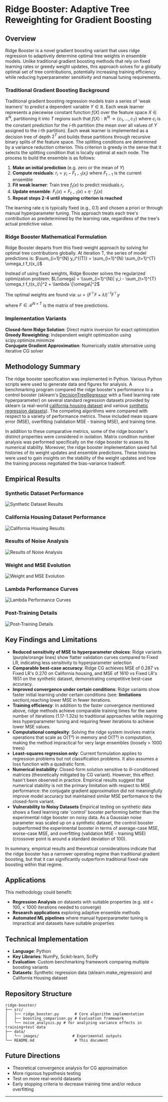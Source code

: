 # Ridge Booster: Adaptive Tree Reweighting for Gradient Boosting

## Overview

Ridge Booster is a novel gradient boosting variant that uses ridge regression to adaptively determine optimal tree weights in ensemble models. Unlike traditional gradient boosting methods that rely on fixed learning rates or greedy weight updates, this approach solves for a globally optimal set of tree contributions, potentially increasing training efficiency while reducing hyperparameter sensitivity and manual tuning requirements.

### Traditional Gradient Boosting Background

Traditional gradient boosting regression models train a series of 'weak learners' to predict a dependent variable $Y \in \mathbb{R}$. Each weak learner represents a piecewise constant function $f(X)$ over the feature space $X \in \mathbb{R}^{N}$, partitioning it into $T$ regions such that $f(X): \mathbb{R}^{N} \rightarrow \{c_1, \ldots, c_T\}$ where $c_i$ is the constant prediction for the $i$-th partition (the mean over all values of $Y$ assigned to the $i$-th partition). Each weak learner is implemented as a decision tree of depth $2^{T}$ and builds these partitions through recursive binary splits of the feature space. The splitting conditions are determined by a variance reduction criterion. This criterion is greedy in the sense that it selects the splitting condition that is locally optimal at each node. The process to build the ensemble is as follows:

1. **Make an initial prediction** (e.g. zero or the mean of $Y$)
2. **Compute residuals**: $r_i = y_i - F_{t-1}(x_i)$ where $F_{t-1}$ is the current ensemble
3. **Fit weak learner**: Train tree $f_t(x)$ to predict residuals $r_i$.
4. **Update ensemble**: $F_t(x) = F_{t-1}(x) + \eta \cdot f_t(x)$
5. **Repeat steps 2-4 until stopping criterion is reached**

The learning rate $\eta$ is typically fixed (e.g., 0.1) and chosen a priori or through manual hyperparameter tuning. This approach treats each tree's contribution as predetermined by the learning rate, regardless of the tree's actual predictive value.

### Ridge Booster Mathematical Formulation

Ridge Booster departs from this fixed-weight approach by solving for optimal tree contributions globally. At iteration T, the series of model predictions is:
$\sum_{i=1}^{N} y_i^{(T)} = \sum_{i=1}^{N} \sum_{t=1}^{T} \omega_t f_t(x_i)$

Instead of using fixed weights, Ridge Booster solves the regularized optimization problem:
$L(\omega) = \\sum_{i=1}^{N}| y_i - \sum_{t=1}^{T} \omega_t f_t(x_i)\|^2 + \lambda \|\omega\|^2$

The optimal weights are found via:
$\omega = (F^{\top}F + \lambda I)^{-1}F^{\top}y$

where $F \in \mathcal{R}^{N \times T}$ is the matrix of tree predictions.

### Implementation Variants

**Closed-form Ridge Solution**: Direct matrix inversion for exact optimization
**Greedy Reweighting**: Independent weight optimization using scipy.optimize.minimize  
**Conjugate Gradient Approximation**: Numerically stable alternative using iterative CG solver

## Methodology Summary
The ridge booster specification was implemented in Python. Various Python scripts were used to generate data and figures for analysis. A benchmarking program compared the ridge booster's performance to a control booster (sklearn's [DecisionTreeRegressor](https://scikit-learn.org/stable/modules/generated/sklearn.tree.DecisionTreeRegressor.html) with a fixed learning rate hyperparameter) on several standard regression datasets provided by sklearn (a real-world [california housing dataset](https://github.com/scikit-learn/scikit-learn/blob/b24c328a30/sklearn/datasets/_california_housing.py#L56) and various [synthetic regression datasets](https://scikit-learn.org/stable/modules/generated/sklearn.datasets.make_regression.html)). The competing algorithms were compared with respect to a variety of performance metrics. These included mean square error (MSE), overfitting (validation MSE - training MSE), and training time.

In addition to these comparative metrics, some of the ridge booster's distinct properties were considered in isolation. Matrix condition number analysis was performed specifically on the ridge booster to assess its numerical stability. Moreover, the ridge booster implementation saved full histories of its weight updates and ensemble predictions. These histories were used to gain insights on the stability of the weight updates and how the training process negotiated the bias-variance tradeoff.

## Empirical Results

### Synthetic Dataset Performance
![Synthetic Dataset Results](data/images/results_synthetic.png)

### California Housing Dataset Performance  
![California Housing Results](data/images/results_california.png)

### Results of Noise Analysis 
![Results of Noise Analysis](data/images/noise_analysis.png)

### Weight and MSE Evolution
![Weight and MSE Evolution](data/images/weight_and_mse_evolution.png)

### Lambda Performance Curves
![Lambda Performance Curves](data/images/lambda_performance_curves.png)

### Post-Training Details
![Post-Training Details](data/images/post_training_details.png)

## Key Findings and Limitations

- **Reduced sensitivity of MSE to hyperparameter choices**: Ridge variants (purple/orange lines) show flatter validation curves compared to Fixed LR, indicating less sensitivity to hyperparameter selection
- **Comparable best-case accuracy**: Ridge CG achieves MSE of 0.287 vs Fixed LR's 0.270 on California housing, and MSE of 1610 vs Fixed LR's 1651 on the synthetic dataset, demonstrating competitive best-case accuracy.
- **Improved convergence under certain conditions**: Ridge variants show faster initial learning under certain conditions (see: **limitations** section),reaching lower MSE in fewer iterations.
- **Training efficiency**: In addition to the faster convergence mentioned above, ridge methods achieve comparable training times for the same number of iterations (1.17-1.32s) to traditional approaches while requiring less hyperparameter tuning and requiring fewer iterations to achieve lower MSE values. 
- **Computational complexity**: Solving the ridge system involves matrix operations that scale as O(T²) in memory and O(T³) in computation, making the method impractical for very large ensembles (loosely > 1000 trees)
- **Least-squares regression only**: Current formulation applies to regression problems but not classification problems. It also assumes a loss function with a quadratic form.
- **Numerical instability**: Closed-form solution sensitive to ill-conditioned matrices (theoretically mitigated by CG variant). However, this effect hasn't been observed in practice. Empirical results suggest that numerical stability is not the primary limitation with respect to MSE performance: the conjugate gradient approximation did not meaningfully improve model accuracy but maintained similar MSE performance to the closed-form variant. 
- **Vulnerability to Noisy Datasets**
Empirical testing on synthetic data shows a fixed learning rate 'control' booster performing better than the experimental ridge booster on noisy data. As a Gaussian noise parameter was scaled up on a synthetic dataset, the control booster outperformed the experimental booster in terms of average-case MSE, worse-case MSE, and overfitting (validation MSE - training MSE) (crossover point is around a standard deviation of 100).

In summary, empirical results and theoretical considerations indicate that the ridge booster has a narrower operating regime than traditional gradient boosting, but that it can significantly outperform traditional fixed-rate boosting within that regime. 

## Applications

This methodology could benefit:
- **Regression Analysis** on datasets with suitable properties (e.g. std < 100, < 1000 iterations needed to converge)
- **Research applications** exploring adaptive ensemble methods
- **Automated ML pipelines** where manual hyperparameter tuning is impractical and datasets have suitable properties

## Technical Implementation
- **Language**: Python
- **Key Libraries**: NumPy, Scikit-learn, SciPy
- **Evaluation**: Custom benchmarking framework comparing multiple boosting variants
- **Datasets**: Synthetic regression data (sklearn.make_regression) and California Housing dataset

## Repository Structure

```
ridge-booster/
├── src/
│   ├── ridge_booster.py       # Core algorithm implementation
│   ├── boosting_comparison.py # Evaluation framework
│   └── noise_analysis.py # for analyzing variance effects in training+test data
├── data/
│   └── images/               # Experimental outputs
└── README.md                  # This document
```

## Future Directions
- Theoretical convergence analysis for CG approximation
- More rigorous hypothesis testing
- Test on more real-world datasets
- Early stopping criteria to decrease training time and/or reduce overfitting
---